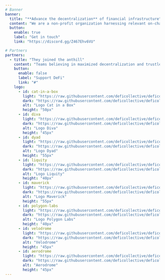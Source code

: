 ```yaml
---
# Banner
banner:
  title: "**Advance the decentralization** of financial infrastructure"
  content: "We are a non-profit organization harnessing relevant on-chain and off-chain resources to support decentralized finance (DeFi) on its mission to transform financial services into a secure, transparent and inclusive public infrastructure."
  button:
    enable: true
    label: "Get in touch"
    link: "https://discord.gg/Z467Ehv6VU"

# Partners
partners:
  - title: "They joined the anthill"
    content: "Teams believing in maximized decentralization and trustless support the DeFi Collective's mission and vision with donations and loans. Join them !"
    button:
      enable: false
      label: "Support DeFi"
      link: "#"
    logo:
      - id: cat-in-a-box
        light: "https://raw.githubusercontent.com/deficollective/deficollective.github.io/main/assets/images/partners/cat-in-a-box-light.svg"
        dark: "https://raw.githubusercontent.com/deficollective/deficollective.github.io/main/assets/images/partners/cat-in-a-box-dark.svg"
        alt: "Logo Cat in a Box"
        height: "50px"
      - id: diva
        light: "https://raw.githubusercontent.com/deficollective/deficollective.github.io/main/assets/images/partners/diva-light.svg"
        dark: "https://raw.githubusercontent.com/deficollective/deficollective.github.io/main/assets/images/partners/diva-dark.svg"
        alt: "Logo Diva"
        height: "45px"
      - id: dyad
        light: "https://raw.githubusercontent.com/deficollective/deficollective.github.io/main/assets/images/partners/dyad-light.svg"
        dark: "https://raw.githubusercontent.com/deficollective/deficollective.github.io/main/assets/images/partners/dyad-dark.svg"
        alt: "Logo Dyad"
        height: "55px"
      - id: liquity
        light: "https://raw.githubusercontent.com/deficollective/deficollective.github.io/main/assets/images/partners/liquity-light.svg"
        dark: "https://raw.githubusercontent.com/deficollective/deficollective.github.io/main/assets/images/partners/liquity-dark.svg"
        alt: "Logo Liquity"
        height: "40px"
      - id: maverick
        light: "https://raw.githubusercontent.com/deficollective/deficollective.github.io/main/assets/images/partners/maverick-light.svg"
        dark: "https://raw.githubusercontent.com/deficollective/deficollective.github.io/main/assets/images/partners/maverick-dark.svg"
        alt: "Logo Maverick"
        height: "55px"
      - id: polygon-labs
        light: "https://raw.githubusercontent.com/deficollective/deficollective.github.io/main/assets/images/partners/polygon-labs-light.svg"
        dark: "https://raw.githubusercontent.com/deficollective/deficollective.github.io/main/assets/images/partners/polygon-labs-dark.svg"
        alt: "Logo Polygon Labs"
        height: "40px"
      - id: velodrome
        light: "https://raw.githubusercontent.com/deficollective/deficollective.github.io/main/assets/images/partners/velodrome-dark.svg"
        dark: "https://raw.githubusercontent.com/deficollective/deficollective.github.io/main/assets/images/partners/velodrome-light.svg"
        alt: "Velodrome"
        height: "45px"
      - id: aerodrome
        light: "https://raw.githubusercontent.com/deficollective/deficollective.github.io/main/assets/images/partners/aerodrome-dark.svg"
        dark: "https://raw.githubusercontent.com/deficollective/deficollective.github.io/main/assets/images/partners/aerodrome-light.svg"
        alt: "Aerodrome"
        height: "45px"
---
```

